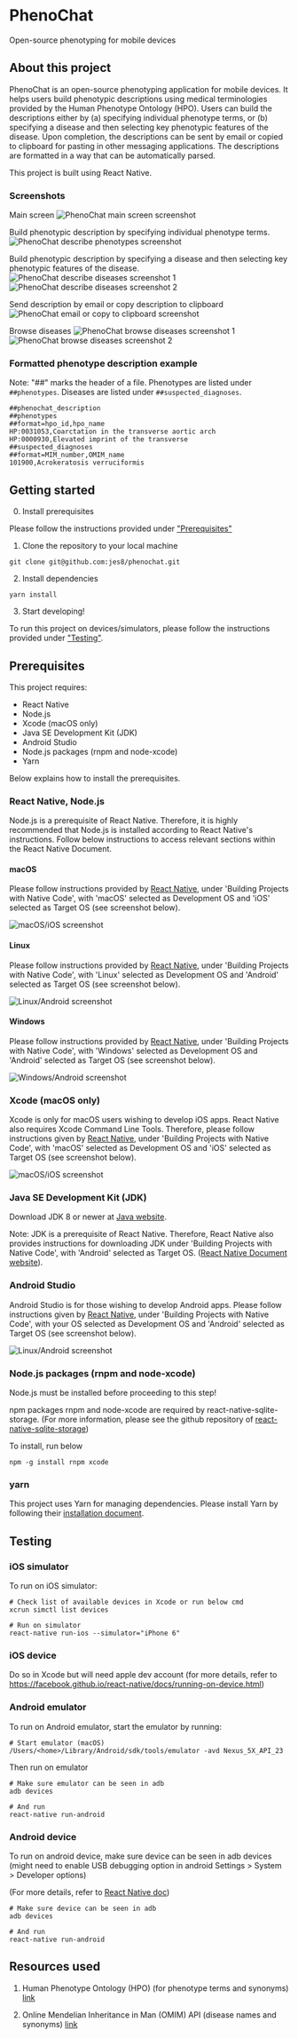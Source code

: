 # PhenoChat

Open-source phenotyping for mobile devices


## About this project

PhenoChat is an open-source phenotyping application for mobile devices. It helps users build phenotypic descriptions using medical terminologies provided by the Human Phenotype Ontology (HPO). Users can build the descriptions either by (a) specifying individual phenotype terms, or (b) specifying a disease and then selecting key phenotypic features of the disease. Upon completion, the descriptions can be sent by email or copied to clipboard for pasting in other messaging applications. The descriptions are formatted in a way that can be automatically parsed.

This project is built using React Native.

### Screenshots

Main screen
![PhenoChat main screen screenshot](screenshots/pc_main.png "PhenoChat main screen")

Build phenotypic description by specifying individual phenotype terms.
![PhenoChat describe phenotypes screenshot](screenshots/pc_desc_pheno.png "PhenoChat describe phenotypes screenshot")

Build phenotypic description by specifying a disease and then selecting key phenotypic features of the disease.
![PhenoChat describe diseases screenshot 1](screenshots/pc_desc_disease_1.png "PhenoChat describe diseases screenshot")
![PhenoChat describe diseases screenshot 2](screenshots/pc_desc_disease_2.png "PhenoChat describe diseases screenshot")

Send description by email or copy description to clipboard
![PhenoChat email or copy to clipboard screenshot](screenshots/pc_email_or_copy.png "PhenoChat email or copy to clipboard screenshot")

Browse diseases
![PhenoChat browse diseases screenshot 1](screenshots/pc_browse_1.png "PhenoChat browse diseases screenshot")
![PhenoChat browse diseases screenshot 2](screenshots/pc_browse_2.png "PhenoChat browse diseases screenshot")


### Formatted phenotype description example

Note: "##" marks the header of a file. Phenotypes are listed under `##phenotypes`. Diseases are listed under `##suspected_diagnoses`.

```
##phenochat_description
##phenotypes
##format=hpo_id,hpo_name
HP:0031053,Coarctation in the transverse aortic arch
HP:0000930,Elevated imprint of the transverse
##suspected_diagnoses
##format=MIM_number,OMIM_name
101900,Acrokeratosis verruciformis
```


## Getting started

0. Install prerequisites

Please follow the instructions provided under ["Prerequisites"](#prerequisites)

1. Clone the repository to your local machine

```
git clone git@github.com:jes8/phenochat.git
```

2. Install dependencies

```
yarn install
```

3. Start developing!

To run this project on devices/simulators, please follow the instructions provided under ["Testing"](#testing).


## Prerequisites

This project requires:
- React Native
- Node.js
- Xcode (macOS only)
- Java SE Development Kit (JDK)
- Android Studio
- Node.js packages (rnpm and node-xcode)
- Yarn

Below explains how to install the prerequisites.

### React Native, Node.js
Node.js is a prerequisite of React Native. Therefore, it is highly recommended that Node.js is installed according to React Native's instructions. Follow below instructions to access relevant sections within the React Native Document.

#### macOS
Please follow instructions provided by [React Native](https://facebook.github.io/react-native/docs/getting-started.html), under 'Building Projects with Native Code', with 'macOS' selected as Development OS and 'iOS' selected as Target OS (see screenshot below).

![macOS/iOS screenshot](screenshots/rn_doc_macos_ios.png "macOS/iOS screenshot")

#### Linux
Please follow instructions provided by [React Native](https://facebook.github.io/react-native/docs/getting-started.html), under 'Building Projects with Native Code', with 'Linux' selected as Development OS and 'Android' selected as Target OS (see screenshot below).

![Linux/Android screenshot](screenshots/rn_doc_linux_android.png "Linux/Android screenshot")

#### Windows
Please follow instructions provided by [React Native](https://facebook.github.io/react-native/docs/getting-started.html), under 'Building Projects with Native Code', with 'Windows' selected as Development OS and 'Android' selected as Target OS (see screenshot below).

![Windows/Android screenshot](screenshots/rn_doc_windows_android.png "Windows/Android screenshot")

### Xcode (macOS only)
Xcode is only for macOS users wishing to develop iOS apps. React Native also requires Xcode Command Line Tools. Therefore, please follow instructions given by [React Native](https://facebook.github.io/react-native/docs/getting-started.html), under 'Building Projects with Native Code', with 'macOS' selected as Development OS and 'iOS' selected as Target OS (see screenshot below).

![macOS/iOS screenshot](screenshots/rn_doc_macos_ios.png "macOS/iOS screenshot")

### Java SE Development Kit (JDK)
Download JDK 8 or newer at [Java website](http://www.oracle.com/technetwork/java/javase/downloads/jdk8-downloads-2133151.html).

Note: JDK is a prerequisite of React Native. Therefore, React Native also provides instructions for downloading JDK under 'Building Projects with Native Code', with 'Android' selected as Target OS. ([React Native Document website](https://facebook.github.io/react-native/docs/getting-started.html)).

### Android Studio
Android Studio is for those wishing to develop Android apps. Please follow instructions given by [React Native](https://facebook.github.io/react-native/docs/getting-started.html), under 'Building Projects with Native Code', with your OS selected as Development OS and 'Android' selected as Target OS (see screenshot below).

![Linux/Android screenshot](screenshots/rn_doc_linux_android.png "Linux/Android screenshot")

### Node.js packages (rnpm and node-xcode)
Node.js must be installed before proceeding to this step!

npm packages rnpm and node-xcode are required by react-native-sqlite-storage. (For more information, please see the github repository of [react-native-sqlite-storage](https://github.com/andpor/react-native-sqlite-storage))

To install, run below
```
npm -g install rnpm xcode
```

### yarn
This project uses Yarn for managing dependencies. Please install Yarn by following their [installation document](https://yarnpkg.com/lang/en/docs/install/#mac-stable).


## Testing

### iOS simulator

To run on iOS simulator:

```
# Check list of available devices in Xcode or run below cmd
xcrun simctl list devices

# Run on simulator
react-native run-ios --simulator="iPhone 6"
```

### iOS device

Do so in Xcode but will need apple dev account (for more details, refer to https://facebook.github.io/react-native/docs/running-on-device.html)

### Android emulator

To run on Android emulator, start the emulator by running:

```
# Start emulator (macOS)
/Users/<home>/Library/Android/sdk/tools/emulator -avd Nexus_5X_API_23
```

Then run on emulator

```
# Make sure emulator can be seen in adb
adb devices

# And run
react-native run-android
```

### Android device

To run on android device, make sure device can be seen in adb devices (might need to enable USB debugging option in android Settings > System > Developer options)

(For more details, refer to [React Native doc](https://facebook.github.io/react-native/docs/running-on-device.html))

```
# Make sure device can be seen in adb
adb devices

# And run
react-native run-android
```


## Resources used

1. Human Phenotype Ontology (HPO) (for phenotype terms and synonyms) [link](https://hpo.jax.org/)

2. Online Mendelian Inheritance in Man (OMIM) API (disease names and synonyms) [link](https://www.omim.org/)

